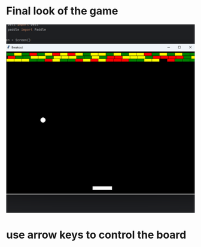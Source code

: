 # Final look of the game
![Alt Text](https://github.com/Abstroar/Breakout_Atari/blob/master/Working.png?raw=true)

# use arrow keys to control the board
